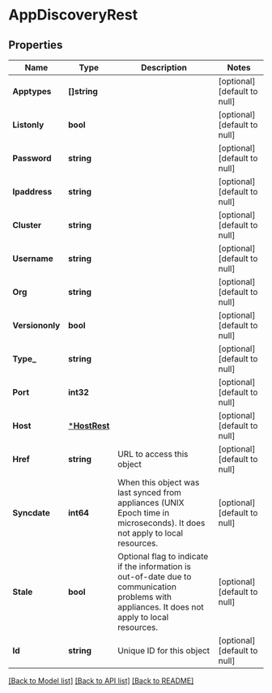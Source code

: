 # AppDiscoveryRest

## Properties
Name | Type | Description | Notes
------------ | ------------- | ------------- | -------------
**Apptypes** | **[]string** |  | [optional] [default to null]
**Listonly** | **bool** |  | [optional] [default to null]
**Password** | **string** |  | [optional] [default to null]
**Ipaddress** | **string** |  | [optional] [default to null]
**Cluster** | **string** |  | [optional] [default to null]
**Username** | **string** |  | [optional] [default to null]
**Org** | **string** |  | [optional] [default to null]
**Versiononly** | **bool** |  | [optional] [default to null]
**Type_** | **string** |  | [optional] [default to null]
**Port** | **int32** |  | [optional] [default to null]
**Host** | [***HostRest**](HostRest.md) |  | [optional] [default to null]
**Href** | **string** | URL to access this object | [optional] [default to null]
**Syncdate** | **int64** | When this object was last synced from appliances (UNIX Epoch time in microseconds). It does not apply to local resources. | [optional] [default to null]
**Stale** | **bool** | Optional flag to indicate if the information is out-of-date due to communication problems with appliances. It does not apply to local resources. | [optional] [default to null]
**Id** | **string** | Unique ID for this object | [optional] [default to null]

[[Back to Model list]](../README.md#documentation-for-models) [[Back to API list]](../README.md#documentation-for-api-endpoints) [[Back to README]](../README.md)

